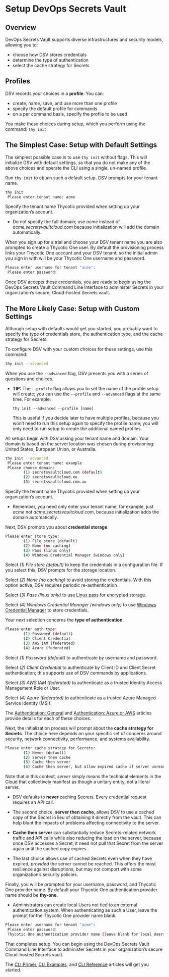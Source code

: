 ﻿[title]: # (Setup DevOps Secrets Vault)
[tags]: # (DevOps Secrets Vault,DSV,)
[priority]: # (1300)

# Setup DevOps Secrets Vault

## Overview

DevOps Secrets Vault supports diverse infrastructures and security models, allowing you to:

* choose how DSV stores credentials
* determine the type of authentication
* select the cache strategy for Secrets

## Profiles

DSV records your choices in a **profile**. You can:

* create, name, save, and use more than one profile
* specify the default profile for commands
* on a per command basis, specify the profile to be used

You make these choices during setup, which you perform using the command: `thy init`

## The Simplest Case: Setup with Default Settings

The simplest possible case is to use `thy init` without flags. This will initialize DSV with default settings, so that you do not make any of the above choices and operate the CLI using a single, un-named profile.

Run `thy init` to obtain such a default setup. DSV prompts for your tenant name.

```BASH
thy init
 Please enter tenant name: acme
```

Specify the tenant name Thycotic provided when setting up your organization’s account.

* Do not specify the full domain; use *acme* instead of *acme.secretsvaultcloud.com* because initialization will add the domain automatically.

When you sign up for a trial and choose your DSV tenant name you are also prompted to create a Thycotic One user. By default the provisioning process links your Thycotic One account and your DSV tenant, so the initial admin you sign in with will be your Thycotic One username and password.

```BASH
Please enter username for tenant "acme":
 Please enter password:
```

Once DSV accepts these credentials, you are ready to begin using the DevOps Secrets Vault Command Line Interface to administer Secrets in your organization’s secure, Cloud-hosted Secrets vault.

## The More Likely Case: Setup with Custom Settings

Although setup with defaults would get you started, you probably want to specify the type of credentials store, the authentication type, and the cache strategy for Secrets.

To configure DSV with your custom choices for these settings, use this command:

```BASH
thy init --advanced
```

When you use the `--advanced` flag, DSV presents you with a series of questions and choices.

* **TIP:** The `--profile` flag allows you to set the name of the profile setup will create; you can use the `--profile` and `--advanced` flags at the same time. For example:

  `thy init --advanced --profile [name]`

  This is useful if you decide later to have multiple profiles, because you won’t need to run this setup again to specify the profile name; you will only need to run setup to create the additional named profiles.

All setups begin with DSV asking your tenant name and domain. Your domain is based on the server location was chosen during provisioning: United States, European Union, or Australia.

```BASH
thy init --advanced
 Please enter tenant name: example
 Please choose domain:
        (1) secretsvaultcloud.com (default)
        (2) secretsvaultcloud.eu
        (3) secretsvaultcloud.com.au
```
  

Specify the tenant name Thycotic provided when setting up your organization’s account.

* Remember, you need only enter your tenant name, for example, just *acme* not *acme.secretsvaultcloud.com*, because initialization adds the domain automatically.

Next, DSV prompts you about **credential storage**.

```BASH
Please enter store type:
        (1) File store (default)
        (2) None (no caching)
        (3) Pass (linux only)
        (4) Windows Credential Manager (windows only)
```

Select *(1) File store (default)* to keep the credentials in a configuration file. If you select this, DSV prompts for the storage location.

Select *(2) None (no caching)* to avoid storing the credentials. With this option active, DSV requires periodic re-authentication.

Select *(3) Pass (linux only)* to use [Linux pass](https://www.passwordstore.org/) for encrypted storage.

Select *(4) Windows Credential Manager (windows only)* to use [Windows Credential Manager](https://support.microsoft.com/en-us/help/4026814/windows-accessing-credential-manager) to store credentials.

Your next selection concerns the **type of authentication**.

```BASH
Please enter auth type:
        (1) Password (default)
        (2) Client Credential
        (3) AWS IAM (federated)
        (4) Azure (federated)
```

Select *(1) Password (default)* to authenticate by username and password.

Select *(2) Client Credential* to authenticate by Client ID and Client Secret authentication; this supports use of DSV commands by applications.

Select *(3) AWS IAM (federated)* to authenticate as a trusted Identity Access Management Role or User.

Select *(4) Azure (federated)* to authenticate as a trusted Azure Managed Service Identity (MSI).

The [Authentication: General](../authent-gen/index.md) and [Authentication: Azure or AWS](../authent-azure-aws/index.md) articles provide details for each of these choices.

Next, the initialization process will prompt about the **cache strategy for Secrets**. The choice here depends on your specific set of concerns around security, network connectivity, performance, and systems availability.

```BASH
Please enter cache strategy for Secrets:
        (1) Never (default)
        (2) Server then cache
        (3) Cache then server
        (4) Cache then server, but allow expired cache if server unreachable
```

Note that in this context, *server* simply means the technical elements in the Cloud that collectively manifest as though a unitary entity, not a literal server.

* DSV defaults to **never** caching Secrets. Every credential request requires an API call.

* The second choice, **server then cache**, allows DSV to use a cached copy of the Secret in lieu of obtaining it directly from the vault. This can help blunt the impacts of problems affecting connectivity to the server.

* **Cache then server** can substantially reduce Secrets-related network traffic and API calls while also reducing the load on the server, because once DSV accesses a Secret, it need not pull that Secret from the server again until the cached copy expires.

* The last choice allows use of cached Secrets even when they have expired, *provided* the server cannot be reached. This offers the most resilience against disruptions, but may not comport with some organization’s security policies.

Finally, you will be prompted for your username, password, and Thycotic One provider name. By default your Thycotic One authentication provider name should be **thy-one**.

* Administrators can create local Users not tied to an external authentication system. When authenticating as such a User, leave the prompt for the Thycotic One provider name blank.

```BASH
Please enter username for tenant "acme":
 Please enter password:
 Thycotic One authentication provider name (leave blank for local Users): thy-one
```

That completes setup. You can begin using the DevOps Secrets Vault Command Line Interface to administer Secrets in your organization’s secure Cloud-hosted Secrets vault.

The [CLI Primer](../cli-primer/index.md), [CLI Examples](../cli-examples/index.md), and [CLI Reference](../cli-ref/index.md) articles will get you started.  



  

